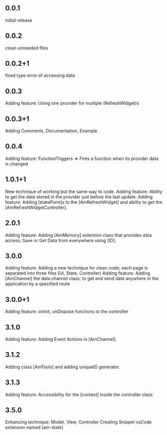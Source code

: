 ## 0.0.1
initial release

## 0.0.2
clean unneeded files 

## 0.0.2+1
fixed type error of accessing data

## 0.0.3
Adding feature: Using one provider for multiple (RefreshWidget)s

## 0.0.3+1
Adding Comments, Documentation, Example

## 0.0.4
Adding feature: FunctionTriggers => Fires a function when its provider data is changed

## 1.0.1+1
New technique of working but the same way to code.
Adding feature: Ability to get the data stored in the provider just before the last update.
Adding feature: Adding [statePoint]s to the [AmRefreshWidget] and ability to get the [AmRefreshWidgetController].

## 2.0.1
Adding feature: Adding [AmMemory] extention class that provides data access;
    Save or Get Data from everywhere using [ID];

## 3.0.0
Adding feature: Adding a new technique for clean code;
    each page is separated into three files (UI, State, Controller)
Adding feature: Adding [AmChannel] the data channel class;
    to get and send data anywhere in the application by a specified route

## 3.0.0+1
Adding feature: onInit, onDispose functions to the controller

## 3.1.0
Adding feature: Adding Event Actions in [AmChannel].

## 3.1.2
Adding class [AmTools] and adding uniqueID generator.

## 3.1.3
Adding feature: Accessibility for the [context] inside the controller class

## 3.5.0
Enhancing technique: Model, View, Controller
Creating Snippet vsCode extension named [am-state]

